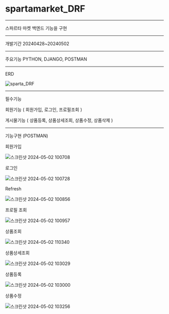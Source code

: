 # spartamarket_DRF

***

스파르타 마켓 백엔드 기능을 구현

***

개발기간 20240428~20240502

***

주요기능 PYTHON, DJANGO, POSTMAN

***

ERD

![sparta_DRF](https://github.com/Byul9123/spartamarket_DRF/assets/156772020/731e0dda-af14-4d03-90ac-e5b9cf68c4b5)
***

필수기능 

회원기능 ( 회원가입, 로그인, 프로필조회 )

게시물기능 ( 상품등록, 상품상세조회, 상품수정, 상품삭제 )

***

기능구현 (POSTMAN)

회원가입

![스크린샷 2024-05-02 100708](https://github.com/Byul9123/spartamarket_DRF/assets/156772020/00a53f1b-69d8-4ce6-8984-8b74e6c74fcd)

로그인

![스크린샷 2024-05-02 100728](https://github.com/Byul9123/spartamarket_DRF/assets/156772020/f80f94e8-884f-4fe2-ade1-790a17c11bac)

Refresh

![스크린샷 2024-05-02 100856](https://github.com/Byul9123/spartamarket_DRF/assets/156772020/c35d5c00-9eb4-4f9f-9a8b-e037c75766cf)

 프로필 조회

![스크린샷 2024-05-02 100957](https://github.com/Byul9123/spartamarket_DRF/assets/156772020/57c363f5-67a2-47c0-a291-74f9b321d8c0)

상품조회

![스크린샷 2024-05-02 110340](https://github.com/Byul9123/spartamarket_DRF/assets/156772020/2304123e-cc7c-498f-9d2d-6a7c1700ac81)

상품상세조회

![스크린샷 2024-05-02 103029](https://github.com/Byul9123/spartamarket_DRF/assets/156772020/49099d3f-91b0-46c6-9ff1-1265e36aab19)

상품등록

![스크린샷 2024-05-02 103000](https://github.com/Byul9123/spartamarket_DRF/assets/156772020/819297aa-7fe2-4389-8936-37f26dfcf9ce)

상품수정 

![스크린샷 2024-05-02 103256](https://github.com/Byul9123/spartamarket_DRF/assets/156772020/5dad335a-2348-4320-80cb-25568de04a01)
